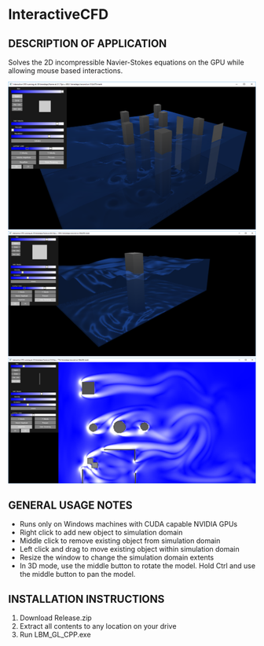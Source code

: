 # InteractiveCFD

DESCRIPTION OF APPLICATION
--------------------------

Solves the 2D incompressible Navier-Stokes equations on the GPU while allowing mouse based interactions.

![Alt text](Screenshot1.png?raw=true "Title")
![Alt text](Screenshot2.png?raw=true "Title")
![Alt text](Screenshot3.png?raw=true "Title")

GENERAL USAGE NOTES
--------------------

- Runs only on Windows machines with CUDA capable NVIDIA GPUs
- Right click to add new object to simulation domain
- Middle click to remove existing object from simulation domain
- Left click and drag to move existing object within simulation domain
- Resize the window to change the simulation domain extents
- In 3D mode, use the middle button to rotate the model. Hold Ctrl and use the middle button to pan the model.

INSTALLATION INSTRUCTIONS
-------------------------

1. Download Release.zip
2. Extract all contents to any location on your drive
3. Run LBM_GL_CPP.exe
